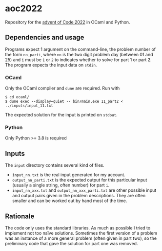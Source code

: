 # aoc2022
Repository for the [advent of Code 2022](https://adventofcode.com/2022) in OCaml and Python.

## Dependencies and usage

Programs expect 1 argument on the command-line, the problem number of
the form `nn_parti`, where `nn` is the two digit problem day (between
01 and 25) and `i` must be `1` or `2` to indicates whether to solve
for part 1 or part 2. The program expects the input data on `stdin`.

### OCaml
Only the OCaml compiler and `dune` are required. Run with
```
$ cd ocaml/
$ dune exec --display=quiet -- bin/main.exe 11_part2 < ../inputs/input_11.txt
```
The expected solution for the input is printed on `stdout`.

### Python
Only Python >= 3.8 is required


## Inputs
The `input` directory contains several kind of files.

 - `input_nn.txt` is the real input generated for my account.
 - `output_nn_parti.txt` is the expected output for this particular input
   (usually a single string, often number) for part `i`.
 - `input_nn_xxx.txt` and `output_nn_xxx_parti.txt` are other possible input
  and output pairs given in the problem descriptions. They are often
  smaller and can be worked out by hand most of the time.

## Rationale

The code only uses the standard libraries. As much as possible I tried
to implement not too naïve solutions. Sometimes the first version of a
problem was an instance of a more general problem (often given in part
two), so the preliminary code that gave the solution for part one was
removed.

